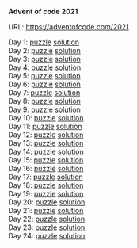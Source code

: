 **Advent of code 2021**

URL: https://adventofcode.com/2021

Day  1: [puzzle](https://adventofcode.com/2021/day/1) [solution](src/d1.clj)  
Day  2: [puzzle](https://adventofcode.com/2021/day/2) [solution](src/d2.clj)  
Day  3: [puzzle](https://adventofcode.com/2021/day/3) [solution](src/d3.clj)  
Day  4: [puzzle](https://adventofcode.com/2021/day/4) [solution](src/d4.clj)  
Day  5: [puzzle](https://adventofcode.com/2021/day/5) [solution](src/d5.clj)  
Day  6: [puzzle](https://adventofcode.com/2021/day/6) [solution](src/d6.clj)  
Day  7: [puzzle](https://adventofcode.com/2021/day/7) [solution](src/d7.clj)  
Day  8: [puzzle](https://adventofcode.com/2021/day/8) [solution](src/d8.clj)  
Day  9: [puzzle](https://adventofcode.com/2021/day/9) [solution](src/d9.clj)  
Day 10: [puzzle](https://adventofcode.com/2021/day/10) [solution](src/d10.clj)  
Day 11: [puzzle](https://adventofcode.com/2021/day/11) [solution](src/d11.clj)  
Day 12: [puzzle](https://adventofcode.com/2021/day/12) [solution](src/d12.clj)  
Day 13: [puzzle](https://adventofcode.com/2021/day/13) [solution](src/d13.clj)  
Day 14: [puzzle](https://adventofcode.com/2021/day/14) [solution](src/d14.clj)  
Day 15: [puzzle](https://adventofcode.com/2021/day/15) [solution](src/d15.clj)  
Day 16: [puzzle](https://adventofcode.com/2021/day/16) [solution](src/d16.clj)  
Day 17: [puzzle](https://adventofcode.com/2021/day/17) [solution](src/d17.clj)  
Day 18: [puzzle](https://adventofcode.com/2021/day/18) [solution](src/d18.clj)  
Day 19: [puzzle](https://adventofcode.com/2021/day/19) [solution](src/d19.clj)  
Day 20: [puzzle](https://adventofcode.com/2021/day/20) [solution](src/d20.clj)  
Day 21: [puzzle](https://adventofcode.com/2021/day/21) [solution](src/d21.clj)  
Day 22: [puzzle](https://adventofcode.com/2021/day/22) [solution](src/d22.clj)  
Day 23: [puzzle](https://adventofcode.com/2021/day/23) [solution](src/d23.clj)  
Day 24: [puzzle](https://adventofcode.com/2021/day/24) [solution](src/d24.clj)  

